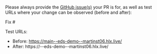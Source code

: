 Please always provide the [GitHub issue(s)](../issues) your PR is for, as well as test URLs where your change can be observed (before and after):

Fix #<gh-issue-id>

Test URLs:
- Before: https://main--eds-demo--martinst06.hlx.live/
- After: https://<branch>--eds-demo--martinst06.hlx.live/
